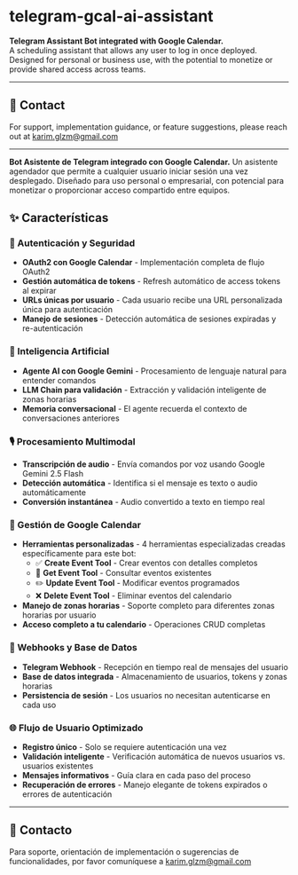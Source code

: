 # telegram-gcal-ai-assistant  

**Telegram Assistant Bot integrated with Google Calendar.**  
A scheduling assistant that allows any user to log in once deployed. Designed for personal or business use, with the potential to monetize or provide shared access across teams.  

---

## 📩 Contact  
For support, implementation guidance, or feature suggestions, please reach out at karim.glzm@gmail.com

---

**Bot Asistente de Telegram integrado con Google Calendar.**
 Un asistente agendador que permite a cualquier usuario iniciar sesión una vez desplegado. Diseñado para uso personal o empresarial, con potencial para monetizar o proporcionar acceso compartido entre equipos.

## ✨ Características

### 🔐 Autenticación y Seguridad
- **OAuth2 con Google Calendar** - Implementación completa de flujo OAuth2
- **Gestión automática de tokens** - Refresh automático de access tokens al expirar
- **URLs únicas por usuario** - Cada usuario recibe una URL personalizada única para autenticación
- **Manejo de sesiones** - Detección automática de sesiones expiradas y re-autenticación

### 🤖 Inteligencia Artificial
- **Agente AI con Google Gemini** - Procesamiento de lenguaje natural para entender comandos
- **LLM Chain para validación** - Extracción y validación inteligente de zonas horarias
- **Memoria conversacional** - El agente recuerda el contexto de conversaciones anteriores

### 🎙️ Procesamiento Multimodal
- **Transcripción de audio** - Envía comandos por voz usando Google Gemini 2.5 Flash
- **Detección automática** - Identifica si el mensaje es texto o audio automáticamente
- **Conversión instantánea** - Audio convertido a texto en tiempo real

### 📅 Gestión de Google Calendar
- **Herramientas personalizadas** - 4 herramientas especializadas creadas específicamente para este bot:
  - ✅ **Create Event Tool** - Crear eventos con detalles completos
  - 📖 **Get Event Tool** - Consultar eventos existentes
  - ✏️ **Update Event Tool** - Modificar eventos programados
  - ❌ **Delete Event Tool** - Eliminar eventos del calendario
- **Manejo de zonas horarias** - Soporte completo para diferentes zonas horarias por usuario
- **Acceso completo a tu calendario** - Operaciones CRUD completas

### 🔗 Webhooks y Base de Datos
- **Telegram Webhook** - Recepción en tiempo real de mensajes del usuario
- **Base de datos integrada** - Almacenamiento de usuarios, tokens y zonas horarias
- **Persistencia de sesión** - Los usuarios no necesitan autenticarse en cada uso

### 🌐 Flujo de Usuario Optimizado
- **Registro único** - Solo se requiere autenticación una vez
- **Validación inteligente** - Verificación automática de nuevos usuarios vs. usuarios existentes
- **Mensajes informativos** - Guía clara en cada paso del proceso
- **Recuperación de errores** - Manejo elegante de tokens expirados o errores de autenticación

 ---
## 📩 Contacto
Para soporte, orientación de implementación o sugerencias de funcionalidades, por favor comuníquese a karim.glzm@gmail.com
 
